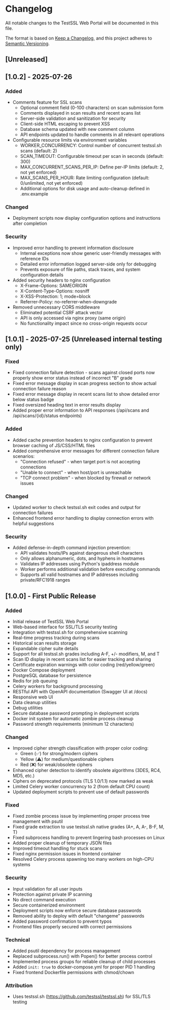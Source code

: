 # Changelog

All notable changes to the TestSSL Web Portal will be documented in this file.

The format is based on [Keep a Changelog](https://keepachangelog.com/en/1.0.0/),
and this project adheres to [Semantic Versioning](https://semver.org/spec/v2.0.0.html).

## [Unreleased]

## [1.0.2] - 2025-07-26

### Added
- Comments feature for SSL scans
  - Optional comment field (0-100 characters) on scan submission form
  - Comments displayed in scan results and recent scans list
  - Server-side validation and sanitization for security
  - Client-side HTML escaping to prevent XSS
  - Database schema updated with new comment column
  - API endpoints updated to handle comments in all relevant operations
- Configurable resource limits via environment variables
  - WORKER_CONCURRENCY: Control number of concurrent testssl.sh scans (default: 2)
  - SCAN_TIMEOUT: Configurable timeout per scan in seconds (default: 300)
  - MAX_CONCURRENT_SCANS_PER_IP: Define per-IP limits (default: 2, not yet enforced)
  - MAX_SCANS_PER_HOUR: Rate limiting configuration (default: 0/unlimited, not yet enforced)
  - Additional options for disk usage and auto-cleanup defined in .env.example

### Changed
- Deployment scripts now display configuration options and instructions after completion

### Security
- Improved error handling to prevent information disclosure
  - Internal exceptions now show generic user-friendly messages with reference IDs
  - Detailed error information logged server-side only for debugging
  - Prevents exposure of file paths, stack traces, and system configuration details
- Added security headers to nginx configuration
  - X-Frame-Options: SAMEORIGIN
  - X-Content-Type-Options: nosniff
  - X-XSS-Protection: 1; mode=block
  - Referrer-Policy: no-referrer-when-downgrade
- Removed unnecessary CORS middleware
  - Eliminated potential CSRF attack vector
  - API is only accessed via nginx proxy (same origin)
  - No functionality impact since no cross-origin requests occur

## [1.0.1] - 2025-07-25 (Unreleased internal testing only)

### Fixed
- Fixed connection failure detection - scans against closed ports now properly show error status instead of incorrect "B" grade
- Fixed error message display in scan progress section to show actual connection failure reason
- Fixed error message display in recent scans list to show detailed error below status badge
- Fixed oversized heading text in error results display
- Added proper error information to API responses (/api/scans and /api/scans/{id}/status endpoints)

### Added
- Added cache prevention headers to nginx configuration to prevent browser caching of JS/CSS/HTML files
- Added comprehensive error messages for different connection failure scenarios:
  - "Connection refused" - when target port is not accepting connections
  - "Unable to connect" - when host/port is unreachable
  - "TCP connect problem" - when blocked by firewall or network issues

### Changed
- Updated worker to check testssl.sh exit codes and output for connection failures
- Enhanced frontend error handling to display connection errors with helpful suggestions

### Security
- Added defense-in-depth command injection prevention:
  - API validates hosts/IPs against dangerous shell characters
  - Only allows alphanumeric, dots, and hyphens in hostnames
  - Validates IP addresses using Python's ipaddress module
  - Worker performs additional validation before executing commands
  - Supports all valid hostnames and IP addresses including private/RFC1918 ranges

## [1.0.0] - First Public Release

### Added
- Initial release of TestSSL Web Portal
- Web-based interface for SSL/TLS security testing
- Integration with testssl.sh for comprehensive scanning
- Real-time progress tracking during scans
- Historical scan results storage
- Expandable cipher suite details
- Support for all testssl.sh grades including A-F, +/- modifiers, M, and T
- Scan ID display in recent scans list for easier tracking and sharing
- Certificate expiration warnings with color coding (red/yellow/green)
- Docker Compose deployment
- PostgreSQL database for persistence
- Redis for job queuing
- Celery workers for background processing
- RESTful API with OpenAPI documentation (Swagger UI at /docs)
- Responsive web UI
- Data cleanup utilities
- Debug utilities
- Secure database password prompting in deployment scripts
- Docker init system for automatic zombie process cleanup
- Password strength requirements (minimum 12 characters)

### Changed
- Improved cipher strength classification with proper color coding:
  - Green (✅) for strong/modern ciphers
  - Yellow (⚠️) for medium/questionable ciphers
  - Red (❌) for weak/obsolete ciphers
- Enhanced cipher detection to identify obsolete algorithms (3DES, RC4, MD5, etc.)
- Ciphers on deprecated protocols (TLS 1.0/1.1) now marked as weak
- Limited Celery worker concurrency to 2 (from default CPU count)
- Updated deployment scripts to prevent use of default passwords

### Fixed
- Fixed zombie process issue by implementing proper process tree management with psutil
- Fixed grade extraction to use testssl.sh native grades (A+, A, A-, B-F, M, T)
- Fixed subprocess handling to prevent lingering bash processes on Linux
- Added proper cleanup of temporary JSON files
- Improved timeout handling for stuck scans
- Fixed nginx permission issues in frontend container
- Resolved Celery process spawning too many workers on high-CPU systems

### Security
- Input validation for all user inputs
- Protection against private IP scanning
- No direct command execution
- Secure containerized environment
- Deployment scripts now enforce secure database passwords
- Removed ability to deploy with default "changeme" passwords
- Added password confirmation to prevent typos
- Frontend files properly secured with correct permissions

### Technical
- Added psutil dependency for process management
- Replaced subprocess.run() with Popen() for better process control
- Implemented process groups for reliable cleanup of child processes
- Added `init: true` to docker-compose.yml for proper PID 1 handling
- Fixed frontend Dockerfile permissions with chmod/chown

### Attribution
- Uses testssl.sh (https://github.com/testssl/testssl.sh) for SSL/TLS testing
